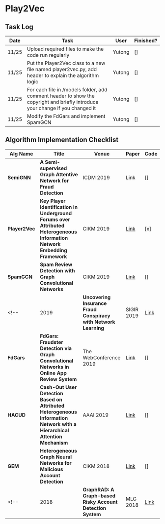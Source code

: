 # Play2Vec

## Task Log
| Date   | Task  |  User  | Finished? |
|-------|--------|--------|-------|
| 11/25 | Upload required files to make the code run regularly | Yutong |[] | 
| 11/25 | Put the Player2Vec class to a new file named player2vec.py, add header to explain the algorithm logic  | Yutong | [] |
| 11/25 | For each file in /models folder, add comment header to show the copyright and briefly introduce your change if you changed it  | Yutong | [] |
| 11/25 | Modify the FdGars and implement SpamGCN  | Yutong | [] |

## Algorithm Implementation Checklist
| Alg Name   | Title  | Venue |  Paper | Code  |
|-------|--------|--------|--------|-----------|
| **SemiGNN** | **A Semi-supervised Graph Attentive Network for Fraud Detection**  | ICDM 2019  |  Link   |  [] |
| **Player2Vec** | **Key Player Identification in Underground Forums over Attributed Heterogeneous Information Network Embedding Framework**  | CIKM 2019  | [Link](http://mason.gmu.edu/~lzhao9/materials/papers/lp0110-zhangA.pdf) | [x] |
| **SpamGCN** | **Spam Review Detection with Graph Convolutional Networks**  | CIKM 2019  | [Link](https://arxiv.org/abs/1908.10679) | [] |
<!-- | 2019 | **Uncovering Insurance Fraud Conspiracy with Network Learning**  | SIGIR 2019 | [Link](https://dl.acm.org/citation.cfm?id=3331184.3331372) | Link | -->
| **FdGars** | **FdGars: Fraudster Detection via Graph Convolutional Networks in Online App Review System**  | The WebConference 2019 | [Link](https://dl.acm.org/citation.cfm?id=3316586) | [] |
| **HACUD** | **Cash-Out User Detection Based on Attributed Heterogeneous Information Network with a Hierarchical Attention Mechanism**  | AAAI 2019 | [Link](https://aaai.org/ojs/index.php/AAAI/article/view/3884) | [] |
| **GEM** | **Heterogeneous Graph Neural Networks for Malicious Account Detection**  | CIKM 2018 | [Link](https://dl.acm.org/citation.cfm?id=3272010) | [] |
<!-- | 2018 | **GraphRAD: A Graph-based Risky Account Detection System**  | MLG 2018 | [Link](https://www.mlgworkshop.org/2018/papers/MLG2018_paper_12.pdf) | Link | -->
